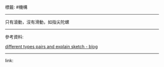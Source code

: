 標籤: #機構 

---

只有滾動，沒有滑動，如指尖陀螺

---

參考資料:

[different types pairs and explain sketch - blog](https://www.mechdiploma.com/q06state-different-types-pairs-and-explain-sketch)

---

link:

